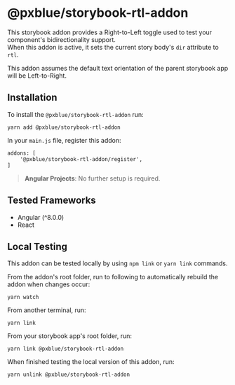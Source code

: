 # @pxblue/storybook-rtl-addon

This storybook addon provides a Right-to-Left toggle used to test your component's bidirectionality support.  
When this addon is active, it sets the current story body's `dir` attribute to `rtl`.

This addon assumes the default text orientation of the parent storybook app will be Left-to-Right.


## Installation

To install the `@pxblue/storybook-rtl-addon` run:

```
yarn add @pxblue/storybook-rtl-addon
```

In your `main.js` file, register this addon:

```
addons: [
    '@pxblue/storybook-rtl-addon/register',
]
```            

> **Angular Projects**: No further setup is required.

## Tested Frameworks
- Angular (^8.0.0)
- React


## Local Testing

This addon can be tested locally by using `npm link` or `yarn link` commands.

From the addon's root folder, run to following to automatically rebuild the addon when changes occur:

```yarn watch```

From another terminal, run:

```yarn link```

From your storybook app's root folder, run:

```yarn link @pxblue/storybook-rtl-addon```

When finished testing the local version of this addon, run: 

```yarn unlink @pxblue/storybook-rtl-addon```



